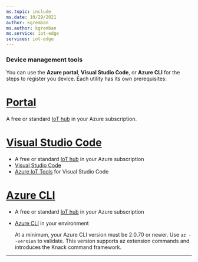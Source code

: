 ```yaml
---
ms.topic: include
ms.date: 10/29/2021
author: kgremban
ms.author: kgremban
ms.service: iot-edge
services: iot-edge
---
```


### Device management tools

You can use the **Azure portal**, **Visual Studio Code**, or **Azure CLI** for the steps to register you device. Each utility has its own prerequisites:

# [Portal](#tab/azure-portal)

A free or standard [IoT hub](../articles/iot-hub/iot-hub-create-through-portal.md) in your Azure subscription.

# [Visual Studio Code](#tab/visual-studio-code)

* A free or standard [IoT hub](../articles/iot-hub/iot-hub-create-through-portal.md) in your Azure subscription
* [Visual Studio Code](https://code.visualstudio.com/)
* [Azure IoT Tools](https://marketplace.visualstudio.com/items?itemName=vsciot-vscode.azure-iot-tools) for Visual Studio Code

# [Azure CLI](#tab/azure-cli)

* A free or standard [IoT hub](../articles/iot-hub/iot-hub-create-using-cli.md) in your Azure subscription
* [Azure CLI](/cli/azure/install-azure-cli) in your environment

  At a minimum, your Azure CLI version must be 2.0.70 or newer. Use `az --version` to validate. This version supports az extension commands and introduces the Knack command framework.

---
